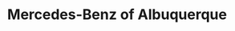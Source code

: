 ---
title: "Mercedes-Benz of Albuquerque"
url: /albuquerque/mercedes-benz-of-albuquerque/
shop: car
---